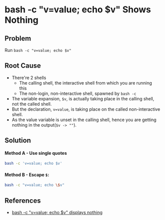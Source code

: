 # bash -c "v=value; echo $v" Shows Nothing

## Problem
Run `bash -c "v=value; echo $v"`

## Root Cause
* There're 2 shells
  * The calling shell, the interactive shell from which you are running this
  * The non-login, non-interactive shell, spawned by `bash -c`
* The variable expansion, `$v`, is actually taking place in the calling shell, not the called shell. 
* But the declaration, `v=value`, is taking place on the called non-interactive shell.
* As the value variable is unset in the calling shell, hence you are getting nothing in the output(`$v -> ""`).

## Solution
#### Method A - Use single quotes

```bash
bash -c 'v=value; echo $v'
```

#### Method B - Escape `$`:

```bash
bash -c "v=value; echo \$v"
```

## References
* [bash -c "v=value; echo $v" displays nothing](https://askubuntu.com/questions/786816/bash-c-v-value-echo-v-displays-nothing)
